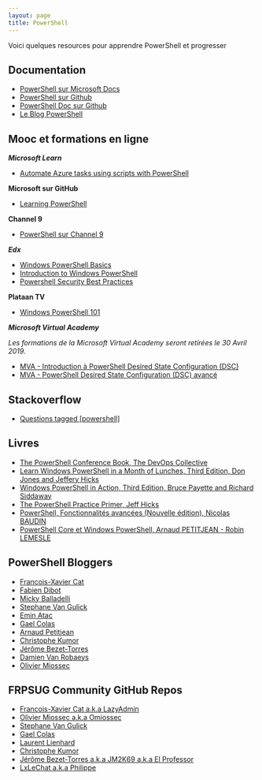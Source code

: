 ```yaml
---
layout: page
title: PowerShell
---
```


Voici quelques resources pour apprendre PowerShell et progresser


## Documentation 

* [PowerShell sur Microsoft Docs](https://docs.microsoft.com/en-us/powershell/)
* [PowerShell sur Github](https://github.com/PowerShell)
* [PowerShell Doc sur Github](https://github.com/MicrosoftDocs/PowerShell-Docs)
* [Le Blog PowerShell](https://devblogs.microsoft.com/powershell/)


## Mooc et formations en ligne

***Microsoft Learn***

* [Automate Azure tasks using scripts with PowerShell](https://docs.microsoft.com/en-us/learn/modules/automate-azure-tasks-with-powershell/)

**Microsoft sur GitHub**

* [Learning PowerShell](https://github.com/PowerShell/PowerShell/tree/master/docs/learning-powershell)

**Channel 9**

* [PowerShell sur Channel 9](https://channel9.msdn.com/Search?term=powershell&sortBy=recent&lang-en=true)

***Edx***

* [Windows PowerShell Basics](https://www.edx.org/course/windows-powershell-basics-1)
* [Introduction to Windows PowerShell](https://www.edx.org/course/introduction-windows-powershell-microsoft-posh200x)
* [Powershell Security Best Practices](https://www.edx.org/course/powershell-security-best-practices-2)

**Plataan TV**

* [Windows PowerShell 101](https://plataan.tv/en/plataan/training-course/windows/windows-powershell-101)

***Microsoft Virtual Academy***

_Les formations de la Microsoft Virtual Academy seront retirées le 30 Avril 2019._

* [MVA - Introduction à PowerShell Desired State Configuration (DSC)](https://mva.microsoft.com/fr-fr/training-courses/introduction-powershell-desired-state-configuration-dsc-12621?l=cOVAs1BSB_9005192797)
* [MVA - PowerShell Desired State Configuration (DSC) avancé](https://mva.microsoft.com/fr-fr/training-courses/powershell-desired-state-configuration-dsc-avanc--14348)

## Stackoverflow

* [Questions tagged [powershell]](https://stackoverflow.com/questions/tagged/powershell)

## Livres 

* [The PowerShell Conference Book, The DevOps Collective](https://leanpub.com/powershell-conference-book)
* [Learn Windows PowerShell in a Month of Lunches, Third Edition, Don Jones and Jeffery Hicks](https://www.manning.com/books/learn-windows-powershell-in-a-month-of-lunches-third-edition)
* [Windows PowerShell in Action, Third Edition, Bruce Payette and Richard Siddaway](https://www.manning.com/books/windows-powershell-in-action-third-edition)
* [The PowerShell Practice Primer, Jeff Hicks](https://leanpub.com/psprimer)
* [PowerShell, Fonctionnalités avancées (Nouvelle édition), Nicolas BAUDIN](https://www.editions-eni.fr/livre/powershell-fonctionnalites-avancees-nouvelle-edition-9782409014994?t=552E2C5C-22F2-4382-AC69-6C903F9BCCF6)
* [PowerShell Core et Windows PowerShell, Arnaud PETITJEAN - Robin LEMESLE](https://www.editions-eni.fr/livre/powershell-core-et-windows-powershell-les-fondamentaux-du-langage-2e-edition-9782409013287?t=552E2C5C-22F2-4382-AC69-6C903F9BCCF6)


## PowerShell Bloggers

* [Francois-Xavier Cat](https://lazywinadmin.com/)
* [Fabien Dibot](https://pwrshell.net/)
* [Micky Balladelli](https://balladelli.com/)
* [Stephane Van Gulick](http://powershelldistrict.com/)
* [Emin Atac](https://p0w3rsh3ll.wordpress.com/)
* [Gael Colas](https://gaelcolas.com/)
* [Arnaud Petitjean](http://www.powershell-scripting.com/)
* [Christophe Kumor](https://christophekumor.github.io/)
* [Jérôme Bezet-Torres](http://jm2k69.github.io/)
* [Damien Van Robaeys](http://www.systanddeploy.com)
* [Olivier Miossec](https://omiossec.github.io/)


## FRPSUG Community GitHub Repos

* [Francois-Xavier Cat a.k.a LazyAdmin](https://github.com/lazywinadmin)
* [Olivier Miossec a.k.a Omiossec](https://github.com/omiossec)
* [Stephane Van Gulick](https://github.com/Stephanevg)
* [Gael Colas](https://github.com/gaelcolas)
* [Laurent Lienhard](https://github.com/LaurentLienhard)
* [Christophe Kumor](https://github.com/christophekumor)
* [Jérôme Bezet-Torres a.k.a JM2K69 a.k.a El Professor](https://github.com/JM2K69)
* [LxLeChat a.k.a Philippe](https://github.com/LxLeChat)
